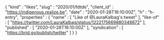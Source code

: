 {
  "kind" : "likes",
  "slug" : "2020/01/fdtde",
  "client_id" : "https://indigenous.realize.be",
  "date" : "2020-01-28T16:10:00Z",
  "h" : "h-entry",
  "properties" : {
    "name" : [ "Like of @LauraKalbag's tweet" ],
    "like-of" : [ "https://twitter.com/LauraKalbag/status/1222175669880348672" ],
    "published" : [ "2020-01-28T16:10:00Z" ],
    "syndication" : [ "https://brid.gy/publish/twitter" ]
  }
}
